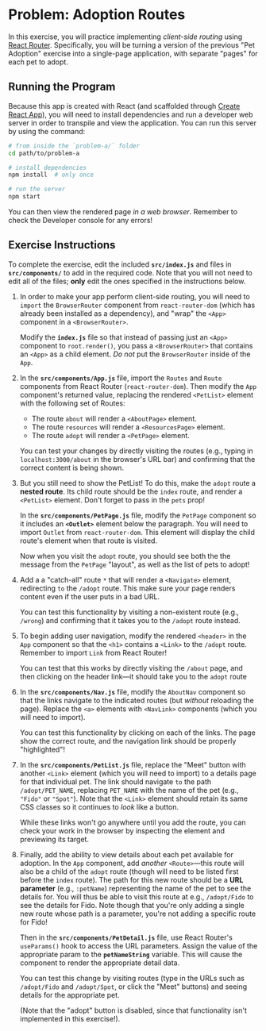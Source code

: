 # Problem: Adoption Routes

In this exercise, you will practice implementing _client-side routing_ using [React Router](https://reacttraining.com/react-router/). Specifically, you will be turning a version of the previous "Pet Adoption" exercise into a single-page application, with separate "pages" for each pet to adopt.

## Running the Program
Because this app is created with React (and scaffolded through [Create React App](https://github.com/facebook/create-react-app)), you will need to install dependencies and run a developer web server in order to transpile and view the application. You can run this server by using the command:

```bash
# from inside the `problem-a/` folder
cd path/to/problem-a

# install dependencies
npm install  # only once

# run the server
npm start
```

You can then view the rendered page _in a web browser_. Remember to check the Developer console for any errors!

## Exercise Instructions
To complete the exercise, edit the included **`src/index.js`** and files in **`src/components/`** to add in the required code. Note that you will not need to edit all of the files; __only__ edit the ones specified in the instructions below.

1. In order to make your app perform client-side routing, you will need to `import` the `BrowserRouter` component from `react-router-dom` (which has already been installed as a dependency), and "wrap" the `<App>` component in a `<BrowserRouter>`. 

    Modify the **`index.js`** file so that instead of passing just an `<App>` component to `root.render()`, you pass a `<BrowserRouter>` that contains an `<App>` as a child element. _Do not_ put the `BrowserRouter` inside of the `App`.

2. In the **`src/components/App.js`** file, import the `Routes` and `Route` components from React Router (`react-router-dom`). Then modify the `App` component's returned value, replacing the rendered `<PetList>` element with the following set of Routes:

    - The route `about` will render a `<AboutPage>` element.
    - The route `resources` will render a `<ResourcesPage>` element.
    - The route `adopt` will render a `<PetPage>` element.
    
    You can test your changes by directly visiting the routes (e.g., typing in `localhost:3000/about` in the browser's URL bar) and confirming that the correct content is being shown.

3. But you still need to show the PetList! To do this, make the `adopt` route a **nested route**. Its child route should be the `index` route, and render a `<PetList>` element. Don't forget to pass in the `pets` prop!

    In the **`src/components/PetPage.js`** file, modify the `PetPage` component so it includes an **`<Outlet>`** element below the paragraph. You will need to import `Outlet` from `react-router-dom`. This element will display the child route's element when that route is visited.

    Now when you visit the `adopt` route, you should see both the the message from the `PetPage` "layout", as well as the list of pets to adopt!

4. Add a a "catch-all" route `*` that will render a `<Navigate>` element, redirecting `to` the `/adopt` route. This make sure your page renders content even if the user puts in a bad URL. 

    You can test this functionality by visiting a non-existent route (e.g., `/wrong`) and confirming that it takes you to the `/adopt` route instead.

5. To begin adding user navigation, modify the rendered `<header>` in the `App` component so that the `<h1>` contains a `<Link>` to the `/adopt` route. Remember to import `Link` from React Router!

    You can test that this works by directly visiting the `/about` page, and then clicking on the header link&mdash;it should take you to the `adopt` route

6. In the **`src/components/Nav.js`** file, modify the `AboutNav` component so that the links navigate to the indicated routes (but _without_ reloading the page). Replace the `<a>` elements with `<NavLink>` components (which you will need to import).

    You can test this functionality by clicking on each of the links. The page show the correct route, and the navigation link should be properly "highlighted"!

7. In the **`src/components/PetList.js`** file, replace the "Meet" button with another `<Link>` element (which you will need to import) to a details page for that individual pet. The link should navigate `to` the path `/adopt/PET_NAME`, replacing `PET_NAME` with the name of the pet (e.g., `"Fido"` or `"Spot"`). Note that the `<Link>` element should retain its same CSS classes so it continues to _look_ like a button.

    While these links won't go anywhere until you add the route, you can check your work in the browser by inspecting the element and previewing its target.

8. Finally, add the ability to view details about each pet available for adoption. In the `App` component, add _another_ `<Route>`&mdash;this route will also be a child of the `adopt` route (though will need to be listed first before the `index` route). The path for this new route should be a **URL parameter** (e.g., `:petName`) representing the name of the pet to see the details for. You will thus be able to visit this route at e.g., `/adopt/Fido` to see the details for Fido. Note though that you're only adding a single new route whose path is a parameter, you're not adding a specific route for Fido!

    Then in the **`src/components/PetDetail.js`** file, use React Router's `useParams()` hook to access the URL parameters. Assign the value of the appropriate param to the **`petNameString`** variable. This will cause the component to render the appropriate detail data.

    You can test this change by visiting routes (type in the URLs such as `/adopt/Fido` and `/adopt/Spot`, or click the "Meet" buttons)  and seeing details for the appropriate pet.

    (Note that the "adopt" button is disabled, since that functionality isn't implemented in this exercise!).
